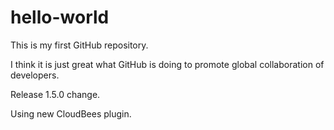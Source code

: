 # hello-world
This is my first GitHub repository.

I think it is just great what GitHub is doing to promote global collaboration of developers.

Release 1.5.0 change.

Using new CloudBees plugin.
